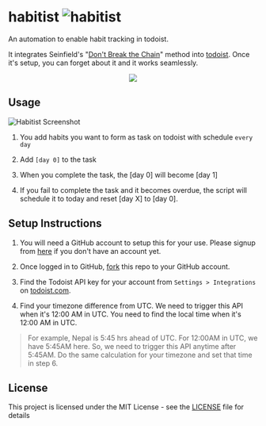 # habitist ![habitist](https://github.com/amitness/habitist/workflows/habitist/badge.svg)
An automation to enable habit tracking in todoist. 

It integrates Seinfield's "[Don't Break the Chain](https://lifehacker.com/281626/jerry-seinfelds-productivity-secret)" method into [todoist](http://todoist.com/). Once it's setup, you can forget about it and it works seamlessly.  
<p align="center">
    <img src="https://i.imgur.com/PVp2TBs.png"/>
</p>

## Usage

![Habitist Screenshot](https://i.imgur.com/q4h2QGv.png)

1. You add habits you want to form as task on todoist with schedule `every day`

2. Add `[day 0]` to the task

3. When you complete the task, the [day 0] will become [day 1]

4. If you fail to complete the task and it becomes overdue, the script will schedule it to today and reset [day X] to [day 0].

## Setup Instructions
1. You will need a GitHub account to setup this for your use. Please signup from [here](https://github.com/join) if you don't have an account yet. 

2. Once logged in to GitHub, [fork](https://github.com/amitness/shuffle/fork) this repo to your GitHub account.

3. Find the Todoist API key for your account from `Settings > Integrations` on [todoist.com](https://todoist.com).

4. Find your timezone difference from UTC. We need to trigger this API when it's 12:00 AM in UTC. You need to find the local time when it's 12:00 AM in UTC.     
> For example, Nepal is 5:45 hrs ahead of UTC. For 12:00AM in UTC, we have 5:45AM here. So, we need to trigger this API anytime after 5:45AM. Do the same calculation for your timezone and set that time in step 6.

## License

This project is licensed under the MIT License - see the [LICENSE](LICENSE) file for details
